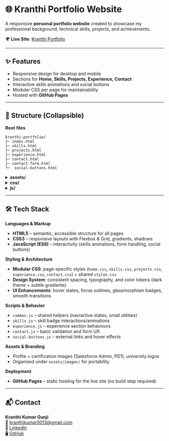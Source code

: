# 🌐 Kranthi Portfolio Website

A responsive **personal portfolio website** created to showcase my professional background, technical skills, projects, and achievements.

🌍 **Live Site**: [Kranthi Portfolio](https://kranthi-kumar-gunji.github.io/)  

---

## ✨ Features
- Responsive design for desktop and mobile
- Sections for **Home, Skills, Projects, Experience, Contact**
- Interactive skills animations and social buttons
- Modular CSS per page for maintainability
- Hosted with **GitHub Pages**

---

## 📂 Structure (Collapsible)

**Root files**
```text
kranthi-portfolio/
├─ index.html
├─ skills.html
├─ projects.html
├─ experience.html
├─ contact.html
├─ contact-form.html
└─  social-buttons.html
```

<details>
  <summary><strong>assets/</strong></summary>

```text
assets/
└─ images/
   ├─ csu.png
   ├─ profile.png
   ├─ salesforce.jpg
   ├─ sf-admin.png
   ├─ sf-pd1.png
   └─ vtu.png
```
</details>

<details>
  <summary><strong>css/</strong></summary>

```text
css/
├─ contact.css
├─ experience.css
├─ home.css
├─ projects.css
├─ skills.css
└─ styles.css
```
</details>

<details>
  <summary><strong>js/</strong></summary>

```text
js/
├─ common.js
├─ contact.js
├─ experience.js
├─ skills.js
└─ social-buttons.js
```
</details>

---

## 🛠️ Tech Stack

**Languages & Markup**
- **HTML5** – semantic, accessible structure for all pages
- **CSS3** – responsive layouts with Flexbox & Grid, gradients, shadows
- **JavaScript (ES6)** – interactivity (skills animations, form handling, social buttons)

**Styling & Architecture**
- **Modular CSS**: page-specific styles (`home.css`, `skills.css`, `projects.css`, `experience.css`, `contact.css`) + shared `styles.css`
- **Design System**: consistent spacing, typography, and color tokens (dark theme + subtle gradients)
- **UI Enhancements**: hover states, focus outlines, glassmorphism badges, smooth transitions

**Scripts & Behavior**
- `common.js` – shared helpers (nav/active states, small utilities)
- `skills.js` – skill badge interactions/animations
- `experience.js` – experience section behaviours
- `contact.js` – basic validation and form UX
- `social-buttons.js` – external links and hover effects

**Assets & Branding**
- Profile + certification images (Salesforce Admin, PD1), university logos
- Organised under `assets/images/` for portability

**Deployment**
- **GitHub Pages** – static hosting for the live site (no build step required)

---

## 📬 Contact
**Kranthi Kumar Gunji**  
📧 [kranthikumar0013@gmail.com](mailto:kranthikumar0013@gmail.com)  
💼 [LinkedIn](https://linkedin.com/in/kranthikumargunji)  
🖥️ [GitHub](https://github.com/Kranthi-Kumar-Gunji)
